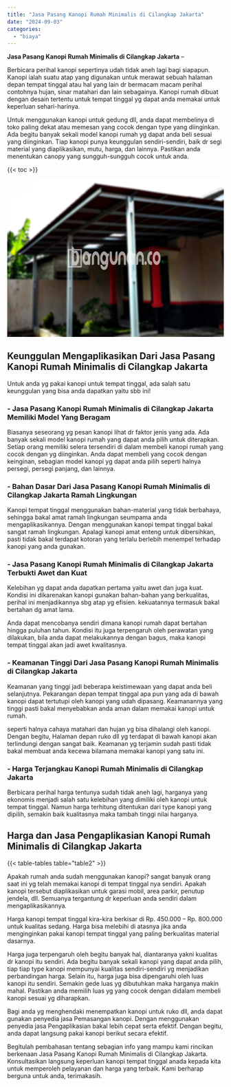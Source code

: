 ```yaml
---
title: "Jasa Pasang Kanopi Rumah Minimalis di Cilangkap Jakarta"
date: "2024-09-03"
categories: 
  - "biaya"
---
```


**Jasa Pasang Kanopi Rumah Minimalis di Cilangkap Jakarta** –

Berbicara perihal kanopi sepertinya udah tidak aneh lagi bagi siapapun. Kanopi ialah suatu atap yang digunakan untuk merawat sebuah halaman depan tempat tinggal atau hal yang lain dr bermacam macam perihal contohnya hujan, sinar matahari dan lain sebagainya. Kanopi rumah dibuat dengan desain tertentu untuk tempat tinggal yg dapat anda memakai untuk keperluan sehari-harinya.

Untuk menggunakan kanopi untuk gedung dll, anda dapat membelinya di toko paling dekat atau memesan yang cocok dengan type yang diinginkan. Ada begitu banyak sekali model kanopi rumah yg dapat anda beli sesuai yang diinginkan. Tiap kanopi punya keunggulan sendiri-sendiri, baik dr segi material yang diaplikasikan, mutu, harga, dan lainnya. Pastikan anda menentukan canopy yang sungguh-sungguh cocok untuk anda.

{{< toc >}}

![Jasa Pasang Kanopi Rumah Minimalis di Cilangkap Jakarta](/images/harga-kanopi-minimalis-51.png)

## Keunggulan Mengaplikasikan Dari Jasa Pasang Kanopi Rumah Minimalis di Cilangkap Jakarta

Untuk anda yg pakai kanopi untuk tempat tinggal, ada salah satu keunggulan yang bisa anda dapatkan yaitu sbb ini!

### \- Jasa Pasang Kanopi Rumah Minimalis di Cilangkap Jakarta Memiliki Model Yang Beragam

Biasanya seseorang yg pesan kanopi lihat dr faktor jenis yang ada. Ada banyak sekali model kanopi rumah yang dapat anda pilih untuk diterapkan. Setiap orang memiliki selera tersendiri di dalam membeli kanopi rumah yang cocok dengan yg diinginkan. Anda dapat membeli yang cocok dengan keinginan, sebagian model kanopi yg dapat anda pilih seperti halnya persegi, persegi panjang, dan lainnya.

### \- Bahan Dasar Dari Jasa Pasang Kanopi Rumah Minimalis di Cilangkap Jakarta Ramah Lingkungan

Kanopi tempat tinggal menggunakan bahan-material yang tidak berbahaya, sehingga bakal amat ramah lingkungan seumpama anda mengaplikasikannya. Dengan menggunakan kanopi tempat tinggal bakal sangat ramah lingkungan. Apalagi kanopi amat enteng untuk dibersihkan, pasti tidak bakal terdapat kotoran yang terlalu berlebih menempel terhadap kanopi yang anda gunakan.

### \- Jasa Pasang Kanopi Rumah Minimalis di Cilangkap Jakarta Terbukti Awet dan Kuat

Kelebihan yg dapat anda dapatkan pertama yaitu awet dan juga kuat. Kondisi ini dikarenakan kanopi gunakan bahan-bahan yang berkualitas, perihal ini menjadikannya sbg atap yg efisien. kekuatannya termasuk bakal bertahan dg amat lama.

Anda dapat mencobanya sendiri dimana kanopi rumah dapat bertahan hingga puluhan tahun. Kondisi itu juga terpengaruh oleh perawatan yang dilakukan, bila anda dapat melakukannya dengan bagus, maka kanopi tempat tinggal akan jadi awet kwalitasnya.

### \- Keamanan Tinggi Dari Jasa Pasang Kanopi Rumah Minimalis di Cilangkap Jakarta

Keamanan yang tinggi jadi beberapa keistimewaan yang dapat anda beli selanjutnya. Pekarangan depan tempat tinggal apa pun yang ada di bawah kanopi dapat tertutupi oleh kanopi yang udah dipasang. Keamanannya yang tinggi pasti bakal menyebabkan anda aman dalam memakai kanopi untuk rumah.

seperti halnya cahaya matahari dan hujan yg bisa dihalangi oleh kanopi. Dengan begitu, Halaman depan ruko dll yg terdapat di bawah kanopi akan terlindungi dengan sangat baik. Keamanan yg terjamin sudah pasti tidak bakal membuat anda kecewa bilamana memakai kanopi yang satu ini.

### \- Harga Terjangkau Kanopi Rumah Minimalis di Cilangkap Jakarta

Berbicara perihal harga tentunya sudah tidak aneh lagi, harganya yang ekonomis menjadi salah satu kelebihan yang dimiliki oleh kanopi untuk tempat tinggal. Namun harga terhitung ditentukan dari type kanopi yang dipilih, semakin baik kualitasnya maka tambah tinggi nilai harganya.

## Harga dan Jasa Pengaplikasian Kanopi Rumah Minimalis di Cilangkap Jakarta

{{< table-tables table="table2" >}}

Apakah rumah anda sudah menggunakan kanopi? sangat banyak orang saat ini yg telah memakai kanopi di tempat tinggal nya sendiri. Apakah kanopi tersebut diaplikasikan untuk garasi mobil, area parkir, penutup jendela, dll. Semuanya tergantung dr keperluan anda sendiri dalam mengaplikasikannya.

Harga kanopi tempat tinggal kira-kira berkisar di Rp. 450.000 – Rp. 800.000 untuk kualitas sedang. Harga bisa melebihi di atasnya jika anda menginginkan pakai kanopi tempat tinggal yang paling berkualitas material dasarnya.

Harga juga terpengaruh oleh begitu banyak hal, diantaranya yakni kualitas dr kanopi itu sendiri. Ada begitu banyak sekali kanopi yang dapat anda pilih, tiap tiap type kanopi mempunyai kualitas sendiri-sendiri yg menjadikan perbandingan harga. Selain itu, harga juga bisa dipengaruhi oleh luas kanopi itu sendiri. Semakin gede luas yg dibutuhkan maka harganya makin mahal. Pastikan anda memilih luas yg yang cocok dengan didalam membeli kanopi sesuai yg diharapkan.

Bagi anda yg menghendaki menempatkan kanopi untuk ruko dll, anda dapat gunakan penyedia jasa Pemasangan kanopi. Dengan menggunakan penyedia jasa Pengaplikasian bakal lebih cepat serta efektif. Dengan begitu, anda dapat langsung pakai kanopi berikut secara efektif.

Begitulah pembahasan tentang sebagian info yang mampu kami rincikan berkenaan Jasa Pasang Kanopi Rumah Minimalis di Cilangkap Jakarta. Konsultasikan langsung keperluan kanopi tempat tinggal anada kepada kita untuk memperoleh pelayanan dan harga yang terbaik. Kami berharap berguna untuk anda, terimakasih.
